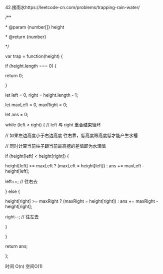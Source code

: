 42.接雨水https://leetcode-cn.com/problems/trapping-rain-water/

/**

 \* @param {number[]} height

 \* @return {number}

 */

var trap = function(height) {

 if (height.length === 0) { 

  return 0;

 }

 let left = 0, right = height.length - 1;

 let maxLeft = 0, maxRight = 0;

 let ans = 0;

 while (left < right) { // left 与 right 重合结束循环

 // 如果左边高度小于右边高度 往右靠，低高度跟高度低才能产生水槽

 // 同时计算当前柱子跟当前最高槽的差值即为水滴值

  if (height[left] < height[right]) {

   height[left] >= maxLeft ? (maxLeft = height[left]) : ans += maxLeft - height[left];

   left++; // 往右去

  } else {

   height[right] >= maxRight ? (maxRight = height[right]) : ans += maxRight - height[right];

   right--; // 往左去

  }

 }

 return ans;

};

时间 O(n) 空间O(1)